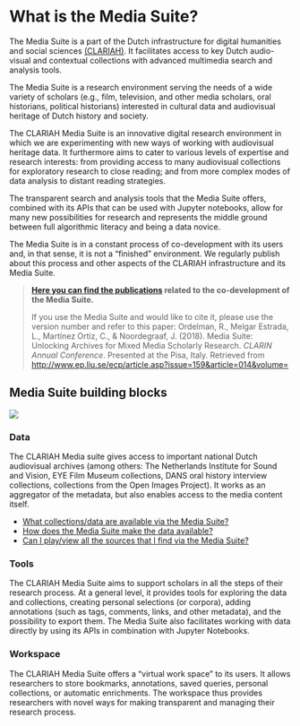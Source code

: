 # What is the Media Suite?

The Media Suite is a part of the Dutch infrastructure for digital humanities and social sciences  [(CLARIAH)](https://clariah.nl/). It facilitates access to key Dutch audio-visual and contextual collections with advanced multimedia search and analysis tools.

The Media Suite is a research environment serving the needs of a wide variety of scholars (e.g., film, television, and other media scholars, oral historians, political historians) interested in cultural data and audiovisual heritage of Dutch history and society.

The CLARIAH Media Suite is an innovative digital research environment in which we are experimenting with new ways of working with audiovisual heritage data. It furthermore aims to cater to various levels of expertise and research interests: from providing access to many audiovisual collections for exploratory research to close reading; and from more complex modes of data analysis to distant reading strategies. 

The transparent search and analysis tools that the Media Suite offers, combined with its APIs that can be used with Jupyter notebooks, allow for many new possibilities for research and represents the middle ground between full algorithmic literacy and being a data novice. 

The Media Suite is in a constant process of co-development with its users and, in that sense, it is not a “finished” environment. We regularly publish about this process and other aspects of the CLARIAH infrastructure and its Media Suite. 

> **[Here you can find the publications](https://www.zotero.org/groups/2288915/clariah_media_suite_research_and_dissemination_outputs) related to the co-development of the Media Suite.**
>
> If you use the Media Suite and would like to cite it, please use the version number and refer to this paper: Ordelman, R., Melgar Estrada, L., Martínez Ortiz, C., & Noordegraaf, J. (2018). Media Suite: Unlocking Archives for Mixed Media Scholarly Research. *CLARIN Annual Conference*. Presented at the Pisa, Italy. Retrieved from http://www.ep.liu.se/ecp/article.asp?issue=159&article=014&volume=

## Media Suite building blocks

<img src="https://raw.githubusercontent.com/CLARIAH/mediasuite-info/master/docs/_images/media-suite-illustration.png" />

### Data

The CLARIAH Media suite gives access to important national Dutch audiovisual archives (among others: The Netherlands Institute for Sound and Vision, EYE Film Museum collections, DANS oral history interview collections, collections from the Open Images Project). It works as an aggregator of the metadata, but also enables access to the media content itself.

- [What collections/data are available via the Media Suite?](http://mediasuite.clariah.nl/documentation/faq/what-data)
- [How does the Media Suite make the data available?](http://mediasuite.clariah.nl/documentation/faq/how-data-is-made-available)
- [Can I play/view all the sources that I find via the Media Suite?](<http://mediasuite.clariah.nl/documentation/faq/can-play-view>)

### Tools

The CLARIAH Media Suite aims to support scholars in all the steps of their research process. At a general level, it provides tools for exploring the data and collections, creating personal selections (or corpora), adding annotations (such as tags, comments, links, and other metadata), and the possibility to export them. The Media Suite also facilitates working with data directly by using its APIs in combination with Jupyter Notebooks.

### Workspace

The CLARIAH Media Suite offers a “virtual work space” to its users. It allows researchers to store bookmarks, annotations, saved queries, personal collections, or automatic enrichments. The workspace thus provides researchers with novel ways for making transparent and managing their research process. 
